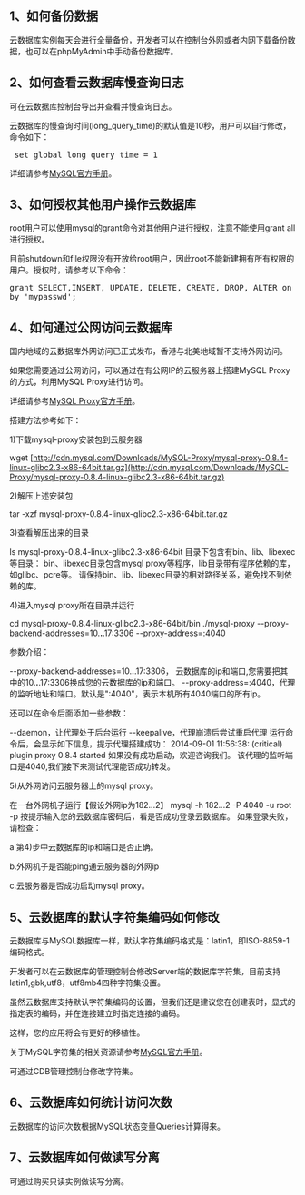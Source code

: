 ## 1、如何备份数据

云数据库实例每天会进行全量备份，开发者可以在控制台外网或者内网下载备份数据，也可以在phpMyAdmin中手动备份数据库。

## 2、如何查看云数据库慢查询日志

可在云数据库控制台导出并查看并慢查询日志。

云数据库的慢查询时间(long_query_time)的默认值是10秒，用户可以自行修改，命令如下：

<pre> set global long_query_time = 1
</pre>

详细请参考[MySQL官方手册](http://dev.mysql.com/doc/refman/5.7/en/server-system-variables.html#sysvar_long_query_time)。 


## 3、如何授权其他用户操作云数据库

root用户可以使用mysql的grant命令对其他用户进行授权，注意不能使用grant all进行授权。

目前shutdown和file权限没有开放给root用户，因此root不能新建拥有所有权限的用户。授权时，请参考以下命令：

<pre>grant SELECT,INSERT, UPDATE, DELETE, CREATE, DROP, ALTER on *.* to 'myuser'@'%' identified 
by 'mypasswd';</pre>
 
## 4、如何通过公网访问云数据库

国内地域的云数据库外网访问已正式发布，香港与北美地域暂不支持外网访问。

如果您需要通过公网访问，可以通过在有公网IP的云服务器上搭建MySQL Proxy的方式，利用MySQL Proxy进行访问。

详细请参考[MySQL Proxy官方手册](http://dev.mysql.com/downloads/mysql-proxy/)。

搭建方法参考如下：

1)下载mysql-proxy安装包到云服务器

wget [http://cdn.mysql.com/Downloads/MySQL-Proxy/mysql-proxy-0.8.4-linux-glibc2.3-x86-64bit.tar.gz](http://cdn.mysql.com/Downloads/MySQL-Proxy/mysql-proxy-0.8.4-linux-glibc2.3-x86-64bit.tar.gz)

2)解压上述安装包

tar -xzf mysql-proxy-0.8.4-linux-glibc2.3-x86-64bit.tar.gz 

3)查看解压出来的目录

ls mysql-proxy-0.8.4-linux-glibc2.3-x86-64bit 目录下包含有bin、lib、libexec等目录： bin、libexec目录包含mysql proxy等程序，lib目录带有程序依赖的库，如glibc、pcre等。 请保持bin、lib、libexec目录的相对路径关系，避免找不到依赖的库。

4)进入mysql proxy所在目录并运行

cd mysql-proxy-0.8.4-linux-glibc2.3-x86-64bit/bin 
./mysql-proxy --proxy-backend-addresses=10.**.**.17:3306 --proxy-address=:4040 

参数介绍：

--proxy-backend-addresses=10.**.**.17:3306， 云数据库的ip和端口,您需要把其中的10.**.**.17:3306换成您的云数据库的ip和端口。
--proxy-address=:4040，代理的监听地址和端口。默认是":4040"，表示本机所有4040端口的所有ip。 

还可以在命令后面添加一些参数：

--daemon，让代理处于后台运行
--keepalive，代理崩溃后尝试重启代理
运行命令后，会显示如下信息，提示代理搭建成功：
2014-09-01 11:56:38: (critical) plugin proxy 0.8.4 started 
如果没有成功启动，欢迎咨询我们。
该代理的监听端口是4040,我们接下来测试代理能否成功转发。

5)从外网访问云服务器上的mysql proxy。

在一台外网机子运行【假设外网ip为182.*.*.2】 mysql -h 182.*.*.2 -P 4040 -u root -p 按提示输入您的云数据库密码后，看是否成功登录云数据库。 如果登录失败，请检查：

a 第4)步中云数据库的ip和端口是否正确。

b.外网机子是否能ping通云服务器的外网ip

c.云服务器是否成功启动mysql proxy。


## 5、云数据库的默认字符集编码如何修改

云数据库与MySQL数据库一样，默认字符集编码格式是：latin1，即ISO-8859-1编码格式。

开发者可以在云数据库的管理控制台修改Server端的数据库字符集，目前支持latin1,gbk,utf8，utf8mb4四种字符集设置。

虽然云数据库支持默认字符集编码的设置，但我们还是建议您在创建表时，显式的指定表的编码，并在连接建立时指定连接的编码。

这样，您的应用将会有更好的移植性。

关于MySQL字符集的相关资源请参考[MySQL官方手册](http://dev.mysql.com/doc/refman/5.7/en/charset.html)。

可通过CDB管理控制台修改字符集。

## 6、云数据库如何统计访问次数

云数据库的访问次数根据MySQL状态变量Queries计算得来。

## 7、云数据库如何做读写分离

可通过购买只读实例做读写分离。

